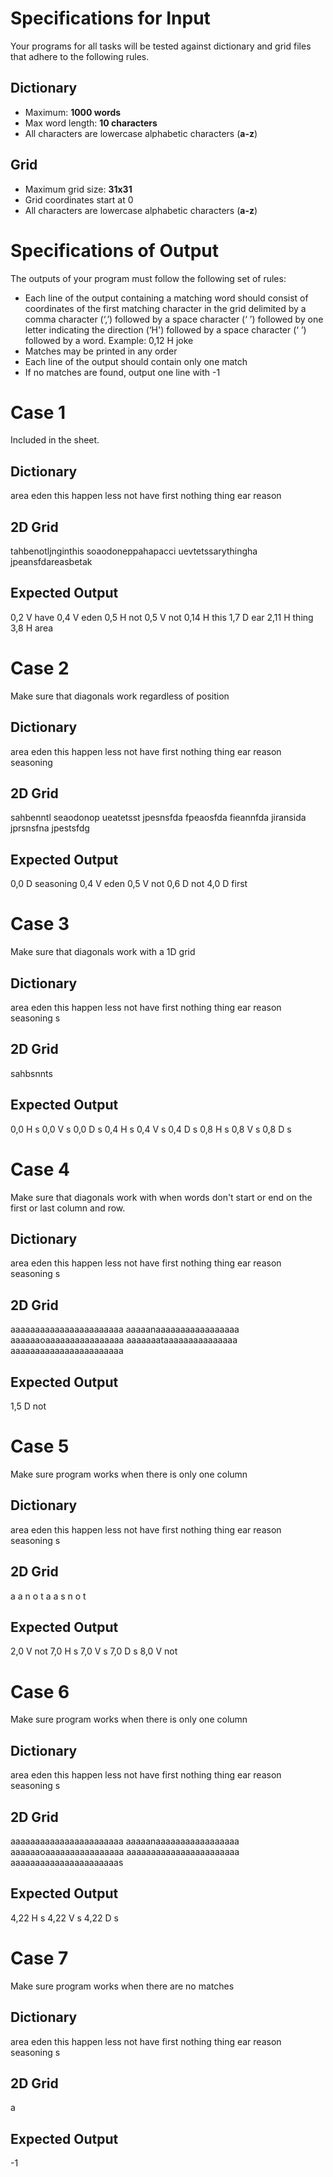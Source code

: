 # Specifications for Input
Your programs for all tasks will be tested against dictionary and grid files that adhere to the following rules.

## Dictionary
* Maximum: **1000 words**
* Max word length: **10 characters**
* All characters are lowercase alphabetic characters (**a-z**)

## Grid
* Maximum grid size: **31x31**
* Grid coordinates start at 0
* All characters are lowercase alphabetic characters (**a-z**)

# Specifications of Output
The outputs of your program must follow the following set of rules:
* Each line of the output containing a matching word should consist of coordinates of the first matching character in the grid delimited by a comma character (‘,’) followed by a space character (‘ ’) followed by one letter indicating the direction (‘H') followed by a space character (‘ ’) followed by a word. Example: 0,12 H joke
* Matches may be printed in any order
* Each line of the output should contain only one match
* If no matches are found, output one line with -1

# Case 1
Included in the sheet.
## Dictionary
area
eden
this
happen
less
not
have
first
nothing
thing
ear
reason
## 2D Grid
tahbenotljnginthis
soaodoneppahapacci
uevtetssarythingha
jpeansfdareasbetak
## Expected Output
0,2 V have
0,4 V eden
0,5 H not
0,5 V not
0,14 H this
1,7 D ear
2,11 H thing
3,8 H area

# Case 2
Make sure that diagonals work regardless of position
## Dictionary
area
eden
this
happen
less
not
have
first
nothing
thing
ear
reason
seasoning
## 2D Grid
sahbenntl
seaodonop
ueatetsst
jpesnsfda
fpeaosfda
fieannfda
jiransida
jprsnsfna
jpestsfdg
## Expected Output
0,0 D seasoning
0,4 V eden
0,5 V not
0,6 D not
4,0 D first

# Case 3
Make sure that diagonals work with a 1D grid
## Dictionary
area
eden
this
happen
less
not
have
first
nothing
thing
ear
reason
seasoning
s
## 2D Grid
sahbsnnts
## Expected Output
0,0 H s
0,0 V s
0,0 D s
0,4 H s
0,4 V s
0,4 D s
0,8 H s
0,8 V s
0,8 D s

# Case 4
Make sure that diagonals work with when words don't start or end on the first or last column and row.
## Dictionary
area
eden
this
happen
less
not
have
first
nothing
thing
ear
reason
seasoning
s
## 2D Grid
aaaaaaaaaaaaaaaaaaaaaaa
aaaaanaaaaaaaaaaaaaaaaa
aaaaaaoaaaaaaaaaaaaaaaa
aaaaaaataaaaaaaaaaaaaaa
aaaaaaaaaaaaaaaaaaaaaaa
## Expected Output
1,5 D not

# Case 5
Make sure program works when there is only one column
## Dictionary
area
eden
this
happen
less
not
have
first
nothing
thing
ear
reason
seasoning
s
## 2D Grid
a
a
n
o
t
a
a
s
n
o
t
## Expected Output
2,0 V not
7,0 H s
7,0 V s
7,0 D s
8,0 V not

# Case 6
Make sure program works when there is only one column
## Dictionary
area
eden
this
happen
less
not
have
first
nothing
thing
ear
reason
seasoning
s
## 2D Grid
aaaaaaaaaaaaaaaaaaaaaaa
aaaaanaaaaaaaaaaaaaaaaa
aaaaaaoaaaaaaaaaaaaaaaa
aaaaaaaaaaaaaaaaaaaaaaa
aaaaaaaaaaaaaaaaaaaaaas
## Expected Output
4,22 H s
4,22 V s
4,22 D s

# Case 7
Make sure program works when there are no matches
## Dictionary
area
eden
this
happen
less
not
have
first
nothing
thing
ear
reason
seasoning
s
## 2D Grid
a
## Expected Output
-1
